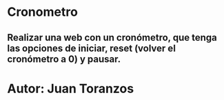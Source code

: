 # Cronometro
## Realizar una web con un cronómetro, que tenga las opciones de iniciar, reset (volver el cronómetro a 0) y pausar.
# Autor: Juan Toranzos
